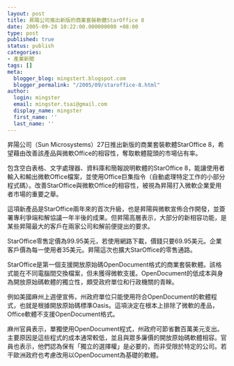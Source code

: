 ```yaml
---
layout: post
title: 昇陽公司推出新版的商業套裝軟體StarOffice 8
date: 2005-09-28 10:22:00.000000000 +08:00
type: post
published: true
status: publish
categories:
- 產業新聞
tags: []
meta:
  blogger_blog: mingstert.blogspot.com
  blogger_permalink: "/2005/09/staroffice-8.html"
author:
  login: mingster
  email: mingster.tsai@gmail.com
  display_name: mingster
  first_name: ''
  last_name: ''
---
```

<p>昇陽公司（Sun Microsystems）27日推出新版的商業套裝軟體StarOffice 8，希望藉由改善該產品與微軟Office的相容性，奪取軟體龍頭的市場佔有率。</p>
<p>包含空白表格、文字處理器、資料庫和簡報說明軟體的StarOffice 8，能讓使用者輸入和輸出微軟Office檔案，並使用Office巨集指令（自動處理特定工作的小部分程式碼）。改善StarOffice與微軟Office的相容性，被視為昇陽打入微軟企業愛用者市場的重要之舉。</p>
<p>這項新產品是StarOffice兩年來的首次升級，也是昇陽與微軟宣佈合作開發，並簽署專利爭端和解協議一年半後的成果。但昇陽高層表示，大部分的新相容功能，是某些昇陽最大的客戶在兩家公司和解前便提出的要求。</p>
<p>StarOffice零售定價為99.95美元，若使用網路下載，價錢只要69.95美元。企業客戶價為每一使用者35美元。昇陽這次也擴大StarOffice的零售通路。</p>
<p>StarOffice是第一個支援開放原始碼OpenDocument格式的商業套裝軟體。該格式能在不同電腦間交換檔案，但未獲得微軟支援。OpenDocument的低成本與身為開放原始碼軟體的獨立性，頗受政府單位和行政機關的青睞。</p>
<p>例如美國麻州上週便宣佈，州政府單位只能使用符合OpenDocument的軟體程式，也就是根據開放原始碼標準Oasis。這項決定在根本上排除了微軟的產品，Office軟體不支援OpenDocument格式。</p>
<p>麻州官員表示，單獨使用OpenDocument程式，州政府可節省數百萬美元支出。主要原因是這些程式的成本通常較低，並且與眾多廉價的開放原始碼軟體相容。官員也表示，他們認為保有「獨立的選擇權」是必要的，而非受限於特定的公司。若干歐洲政府也考慮改用以OpenDocument為基礎的軟體。</p>

